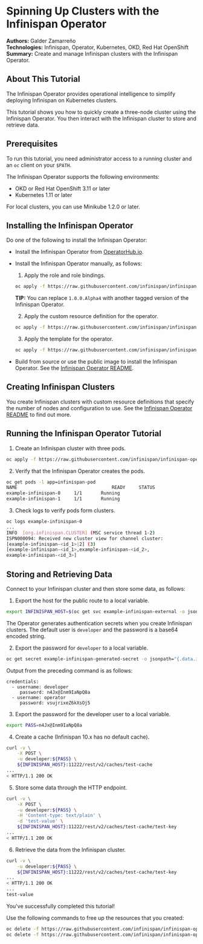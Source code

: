 Spinning Up Clusters with the Infinispan Operator
=================================================
**Authors:** Galder Zamarreño  
**Technologies:** Infinispan, Operator, Kubernetes, OKD, Red Hat OpenShift  
**Summary:** Create and manage Infinispan clusters with the Infinispan Operator.  

About This Tutorial
-------------------
The Infinispan Operator provides operational intelligence to simplify deploying Infinispan on Kubernetes clusters.

This tutorial shows you how to quickly create a three-node cluster using the Infinispan Operator. You then interact with the Infinispan cluster to store and retrieve data.

Prerequisites
-------------
To run this tutorial, you need administrator access to a running cluster and an `oc` client on your `$PATH`.

The Infinispan Operator supports the following environments:

* OKD or Red Hat OpenShift 3.11 or later
* Kubernetes 1.11 or later

For local clusters, you can use Minikube 1.2.0 or later.

Installing the Infinispan Operator
----------------------------------
Do one of the following to install the Infinispan Operator:

* Install the Infinispan Operator from [OperatorHub.io](https://operatorhub.io/).

* Install the Infinispan Operator manually, as follows:
  1. Apply the role and role bindings.
  ```bash
  oc apply -f https://raw.githubusercontent.com/infinispan/infinispan-operator/1.0.0.Alpha4/deploy/rbac.yaml
  ```
    **TIP:** You can replace `1.0.0.Alpha4` with another tagged version of the Infinispan Operator.

  2. Apply the custom resource definition for the operator.
  ```bash
  oc apply -f https://raw.githubusercontent.com/infinispan/infinispan-operator/1.0.0.Alpha4/deploy/crd.yaml
  ```
  3. Apply the template for the operator.
  ```bash
  oc apply -f https://raw.githubusercontent.com/infinispan/infinispan-operator/1.0.0.Alpha4/deploy/operator.yaml
  ```

* Build from source or use the public image to install the Infinispan Operator. See the [Infinispan Operator README](https://github.com/infinispan/infinispan-operator).

Creating Infinispan Clusters
----------------------------
You create Infinispan clusters with custom resource definitions that specify the number of nodes and configuration to use. See the [Infinispan Operator README](https://github.com/infinispan/infinispan-operator) to find out more.

Running the Infinispan Operator Tutorial
----------------------------------------
1. Create an Infinispan cluster with three pods.
```bash
oc apply -f https://raw.githubusercontent.com/infinispan/infinispan-operator/1.0.0.Alpha4/deploy/cr/minimal/cr_minimal.yaml
```

2. Verify that the Infinispan Operator creates the pods.
```bash
oc get pods -l app=infinispan-pod
NAME                                   READY     STATUS
example-infinispan-0     1/1       Running
example-infinispan-1     1/1       Running
```
3. Check logs to verify pods form clusters.
```bash
oc logs example-infinispan-0
...
INFO  [org.infinispan.CLUSTER] (MSC service thread 1-2)
ISPN000094: Received new cluster view for channel cluster:
[example-infinispan-<id_1>|2] (3)
[example-infinispan-<id_1>,example-infinispan-<id_2>,
example-infinispan-<id_3>]
```

Storing and Retrieving Data
---------------------------
Connect to your Infinispan cluster and then store some data, as follows:

1. Export the host for the public route to a local variable.
```bash
export INFINISPAN_HOST=$(oc get svc example-infinispan-external -o jsonpath="{.spec.externalIPs[0]}")
```

  The Operator generates authentication secrets when you create Infinispan clusters. The default user is `developer` and the password is a base64 encoded string.

2. Export the password for `developer` to a local variable.
```bash
oc get secret example-infinispan-generated-secret -o jsonpath="{.data.identities\.yaml}" | base64 --decode
```

Output from the preceding command is as follows:
```
credentials:
  - username: developer
     password: n4Jx@Inm9IaNpQ8a
  - username: operator
     password: vsujrixeZ6kXsOj5
```

3. Export the password for the developer user to a local variable.
```bash
export PASS=n4Jx@Inm9IaNpQ8a
```

4. Create a cache (Infinispan 10.x has no default cache).
```bash
curl -v \
    -X POST \
    -u developer:${PASS} \
    ${INFINISPAN_HOST}:11222/rest/v2/caches/test-cache
...
< HTTP/1.1 200 OK
```

5. Store some data through the HTTP endpoint.
```bash
curl -v \
    -X POST \
    -u developer:${PASS} \
    -H 'Content-type: text/plain' \
    -d 'test-value' \
    ${INFINISPAN_HOST}:11222/rest/v2/caches/test-cache/test-key
...
< HTTP/1.1 200 OK
```

6. Retrieve the data from the Infinispan cluster.
```bash
curl -v \
    -u developer:${PASS} \
    ${INFINISPAN_HOST}:11222/rest/v2/caches/test-cache/test-key
...
< HTTP/1.1 200 OK
...
test-value
```

  You've successfully completed this tutorial!

  Use the following commands to free up the resources that you created:

  ```bash
  oc delete -f https://raw.githubusercontent.com/infinispan/infinispan-operator/1.0.0.Alpha4/deploy/cr/minimal/cr_minimal.yaml
  oc delete -f https://raw.githubusercontent.com/infinispan/infinispan-operator/1.0.0.Alpha4/deploy/operator.yaml
```
